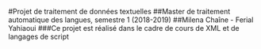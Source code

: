 #Projet de traitement de données textuelles
##Master de traitement automatique des langues, semestre 1 (2018-2019)
##Milena Chaîne - Ferial Yahiaoui
###Ce projet est réalisé dans le cadre de cours de XML et de langages de script
